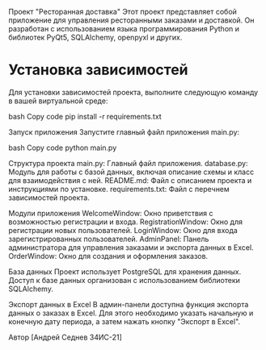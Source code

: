 Проект "Ресторанная доставка"
Этот проект представляет собой приложение для управления ресторанными заказами и доставкой. 
Он разработан с использованием языка программирования Python и библиотек PyQt5, SQLAlchemy, openpyxl и других.

# Установка зависимостей
Для установки зависимостей проекта, выполните следующую команду в вашей виртуальной среде:

bash
Copy code
pip install -r requirements.txt

Запуск приложения
Запустите главный файл приложения main.py:

bash
Copy code
python main.py

Структура проекта
main.py: Главный файл приложения.
database.py: Модуль для работы с базой данных, включая описание схемы и класс для взаимодействия с ней.
README.md: Файл с описанием проекта и инструкциями по установке.
requirements.txt: Файл с перечнем зависимостей проекта.

Модули приложения
WelcomeWindow: Окно приветствия с возможностью регистрации и входа.
RegistrationWindow: Окно для регистрации новых пользователей.
LoginWindow: Окно для входа зарегистрированных пользователей.
AdminPanel: Панель администратора для управления заказами и экспорта данных в Excel.
OrderWindow: Окно для создания и оформления заказов.

База данных
Проект использует PostgreSQL для хранения данных. Доступ к базе данных организован с использованием библиотеки SQLAlchemy.

Экспорт данных в Excel
В админ-панели доступна функция экспорта данных о заказах в Excel. 
Для этого необходимо указать начальную и конечную дату периода, а затем нажать кнопку "Экспорт в Excel".

Автор
[Андрей Седнев 34ИС-21]